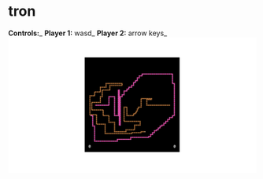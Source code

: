 # tron
**Controls:**_
**Player 1:** wasd_
**Player 2:** arrow keys_
![Image](https://github.com/tin-martin/tron/blob/main/Screen%20Shot%202022-04-20%20at%208.12.19%20PM.png)
